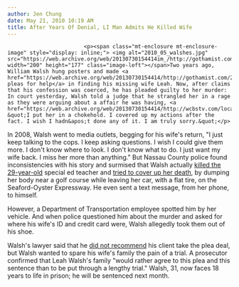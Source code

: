 ```yaml
---
author: Jen Chung
date: May 21, 2010 10:19 AM
title: After Years Of Denial, LI Man Admits He Killed Wife
---
```



                            
                            
                            
                            <p><span class="mt-enclosure mt-enclosure-image" style="display: inline;"> <img alt="2010_05_walshes.jpg" src="https://web.archive.org/web/20130730154414im_/http://gothamist.com/attachments/jen/2010_05_walshes.jpg" width="200" height="177" class="image-left"></span>Two years ago, William Walsh hung posters and made <a href="https://web.archive.org/web/20130730154414/http://gothamist.com/2008/10/28/long_island_man_begs_for_missing_wi.php">tearful pleas for help</a> in finding his missing wife Leah. Now, after claims that his confession was coerced, he has pleaded guilty to her murder: In court yesterday, Walsh told a judge that he strangled her in a rage as they were arguing about a affair he was having, <a href="https://web.archive.org/web/20130730154414/http://wcbstv.com/local/school.teacher.husband.2.1705424.html">saying</a>, &quot;I put her in a chokehold. I covered up my actions after the fact. I wish I hadn&apos;t done any of it. I am truly sorry.&quot;</p>

<p>In 2008, Walsh went to media outlets, begging for his wife&apos;s return, &quot;I just keep talking to the cops. I keep asking questions. I wish I could give them more. I don&apos;t know where to look. I don&apos;t know what to do. I just want my wife back. I miss her more than anything.&quot;  But Nassau County police found inconsistencies with his story and surmised that Walsh actually <a href="https://web.archive.org/web/20130730154414/http://gothamist.com/2008/10/30/cops_confirm_body_is_missing_teache.php">killed the 29-year-old</a> special ed teacher and <a href="https://web.archive.org/web/20130730154414/http://gothamist.com/2008/10/31/police_explain_walshs_elaborate_cov.php">tried to cover up her death</a>, by dumping her body near a golf course while leaving her car, with a flat tire, on the Seaford-Oyster Expressway.  He even sent a text message, from her phone, to himself.  </p>

<p>However, a Department of Transportation employee spotted him by her vehicle.  And when police questioned him about the murder and asked for where his wife&apos;s ID and credit card were, Walsh allegedly took them out of his shoe.</p>

<p>Walsh&apos;s lawyer said that he <a href="https://web.archive.org/web/20130730154414/http://www.newsday.com/long-island/nassau/walsh-pleads-guilty-to-killing-wife-1.1925073">did not recommend</a> his client take the plea deal, but Walsh wanted to spare his wife&apos;s family the pain of a trial.  A prosecutor confirmed that Leah Walsh&apos;s family &quot;would rather agree to this plea and this sentence than to be put through a lengthy trial.&quot; Walsh, 31, now faces 18 years to life in prison; he will be sentenced next month.</p>
                            
                            
                            